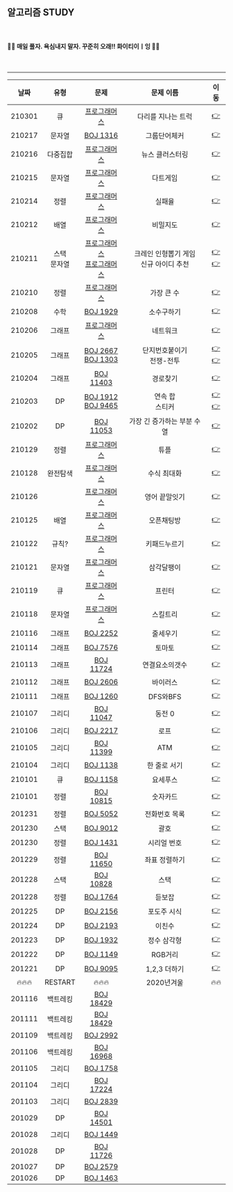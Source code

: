 ## 알고리즘 STUDY

<br>

#### 🙋‍♀️ 매일 풀자. 욕심내지 말자. 꾸준히 오래!! 화이티이ㅣ잉 🙋‍♀️  ####

<br>


----------------


|날짜|유형|문제|문제 이름|이동|
|:--------:|:--------:|:-------------:|:-------------:|:--:|
|210301|큐|[프로그래머스](https://programmers.co.kr/learn/courses/30/lessons/42583)|다리를 지나는 트럭|[👉](https://github.com/SongSeoYoung/algorithm/tree/master/Programmers/%5BProgrammers%5D다리를지나는트럭)
|210217|문자열|[BOJ 1316](https://www.acmicpc.net/problem/1316)|그룹단어체커|[👉](https://github.com/SongSeoYoung/algorithm/tree/master/BOJ/%5BBOJ%5D1316)
|210216|다중집합|[프로그래머스](https://programmers.co.kr/learn/courses/30/lessons/17677)|뉴스 클러스터링|[👉](https://github.com/SongSeoYoung/algorithm/tree/master/Programmers/%5BProgrammers%5D%5B1차%5D뉴스클러스터링)
|210215|문자열|[프로그래머스](https://programmers.co.kr/learn/courses/30/lessons/17682)|다트게임|[👉](https://github.com/SongSeoYoung/algorithm/tree/master/Programmers/%5BProgrammers%5D다트게임)
|210214|정렬|[프로그래머스](https://programmers.co.kr/learn/courses/30/lessons/42889)|실패율|[👉](https://github.com/SongSeoYoung/algorithm/tree/master/Programmers/%5BProgrammers%5D실패율)
|210212|배열|[프로그래머스](https://programmers.co.kr/learn/courses/30/lessons/17681)|비밀지도|[👉](https://github.com/SongSeoYoung/algorithm/tree/master/Programmers/%5BProgrammers%5D비밀지도)
|210211|스택<br>문자열|[프로그래머스](https://programmers.co.kr/learn/courses/30/lessons/64061)<br>[프로그래머스](https://programmers.co.kr/learn/courses/30/lessons/72410)|크레인 인형뽑기 게임<br>신규 아이디 추천|[👉](https://github.com/SongSeoYoung/algorithm/tree/master/Programmers/%5BProgrammers%5D크레인인형뽑기게임)<br>[👉](https://github.com/SongSeoYoung/algorithm/tree/master/Programmers/%5BProgrammers%5D신규아이디추천)
|210210|정렬|[프로그래머스](https://programmers.co.kr/learn/courses/30/lessons/42746)|가장 큰 수|[👉](https://github.com/SongSeoYoung/algorithm/tree/master/Programmers/%5BProgrammers%5D가장큰수)
|210208|수학|[BOJ 1929](https://www.acmicpc.net/problem/1929)|소수구하기|[👉](https://github.com/SongSeoYoung/algorithm/tree/master/BOJ/%5BBOJ%5D1929)
|210206|그래프|[프로그래머스](https://programmers.co.kr/learn/courses/30/lessons/43162)|네트워크|[👉](https://github.com/SongSeoYoung/algorithm/tree/master/Programmers/%5BProgrammers%5D네트워크)
|210205|그래프|[BOJ 2667](https://www.acmicpc.net/problem/2667)<br>[BOJ 1303](https://www.acmicpc.net/problem/1303)|단지번호붙이기<br>전쟁-전투|[👉](https://github.com/SongSeoYoung/algorithm/tree/master/BOJ/%5BBOJ%5D2667)<br>[👉](https://github.com/SongSeoYoung/algorithm/tree/master/BOJ/%5BBOJ%5D1303)
|210204|그래프|[BOJ 11403](https://www.acmicpc.net/problem/11403)|경로찾기|[👉](https://github.com/SongSeoYoung/algorithm/tree/master/BOJ/%5BBOJ%5D11403)
|210203|DP|[BOJ 1912](https://www.acmicpc.net/problem/1912)<br>[BOJ 9465](https://www.acmicpc.net/problem/9465)|연속 합<br>스티커|[👉](https://github.com/SongSeoYoung/algorithm/tree/master/BOJ/%5BBOJ%5D1912)<br>[👉](https://github.com/SongSeoYoung/algorithm/tree/master/BOJ/%5BBOJ%5D9465)
|210202|DP|[BOJ 11053](https://www.acmicpc.net/problem/11053)|가장 긴 증가하는 부분 수열|[👉](https://github.com/SongSeoYoung/algorithm/tree/master/BOJ/%5BBOJ%5D11053)
|210129|정렬|[프로그래머스](https://programmers.co.kr/learn/courses/30/lessons/64065)|튜플|[👉](https://github.com/SongSeoYoung/algorithm/tree/master/Programmers/%5BProgrammers%5D튜플)
|210128|완전탐색|[프로그래머스](https://programmers.co.kr/learn/courses/30/lessons/67257)|수식 최대화|[👉](https://github.com/SongSeoYoung/algorithm/tree/master/Programmers/%5BProgrammers%5D수식최대화)
|210126||[프로그래머스](https://programmers.co.kr/learn/courses/30/lessons/12981)|영어 끝말잇기|[👉](https://github.com/SongSeoYoung/algorithm/tree/master/Programmers/%5BProgrammers%5D영어끝말잇기)
|210125|배열|[프로그래머스](https://programmers.co.kr/learn/courses/30/lessons/42888)|오픈채팅방|[👉](https://github.com/SongSeoYoung/algorithm/tree/master/Programmers/%5BProgrammers%5D오픈채팅방)
|210122|규칙?|[프로그래머스](https://programmers.co.kr/learn/courses/30/lessons/67256)|키패드누르기|[👉](https://github.com/SongSeoYoung/algorithm/tree/master/Programmers/%5BProgrammers%5D키패드누르기)
|210121|문자열|[프로그래머스](https://programmers.co.kr/learn/courses/30/lessons/68645)|삼각달팽이|[👉](https://github.com/SongSeoYoung/algorithm/tree/master/Programmers/%5BProgrammers%5D삼각달팽이)
|210119|큐|[프로그래머스](https://programmers.co.kr/learn/courses/30/lessons/42587)|프린터|[👉](https://github.com/SongSeoYoung/algorithm/tree/master/Programmers/%5BProgrammers%5DPrinter)
|210118|문자열|[프로그래머스](https://programmers.co.kr/learn/courses/30/lessons/49993?language=swift#)|스킬트리|[👉](https://github.com/SongSeoYoung/algorithm/tree/master/Programmers/%5BProgrammers%5DskillTree)
|210116|그래프|[BOJ 2252](https://www.acmicpc.net/problem/2252)|줄세우기|[👉](https://github.com/SongSeoYoung/algorithm/tree/master/BOJ/%5BBOJ%5D2252)
|210114|그래프|[BOJ 7576](https://www.acmicpc.net/problem/7576)|토마토|[👉](https://github.com/SongSeoYoung/algorithm/tree/master/BOJ/%5BBOJ%5D7576)
|210113|그래프|[BOJ 11724](https://www.acmicpc.net/problem/11724)|연결요소의갯수|[👉](https://github.com/SongSeoYoung/algorithm/tree/master/BOJ/%5BBOJ%5D11724)
|210112|그래프|[BOJ 2606](https://www.acmicpc.net/problem/2606)|바이러스|[👉](https://github.com/SongSeoYoung/algorithm/tree/master/BOJ/%5BBOJ%5D2606)
|210111|그래프|[BOJ 1260](https://www.acmicpc.net/problem/1260)|DFS와BFS|[👉](https://github.com/SongSeoYoung/algorithm/tree/master/BOJ/%5BBOJ%5D1260)
|210107|그리디|[BOJ 11047](https://www.acmicpc.net/problem/11047)|동전 0|[👉](https://github.com/SongSeoYoung/algorithm/tree/master/BOJ/%5BBOJ%5D11047)
|210106|그리디|[BOJ 2217](https://www.acmicpc.net/problem/2217)|로프|[👉](https://github.com/SongSeoYoung/algorithm/tree/master/BOJ/%5BBOJ%5D2217)
|210105|그리디|[BOJ 11399](https://www.acmicpc.net/problem/11399)|ATM|[👉](https://github.com/SongSeoYoung/algorithm/tree/master/BOJ/%5BBOJ%5D11399)
|210104|그리디|[BOJ 1138](https://www.acmicpc.net/problem/1138) | 한 줄로 서기|[👉](https://github.com/SongSeoYoung/algorithm/tree/master/BOJ/%5BBOJ%5D1138)
|210101|큐|[BOJ 1158](https://www.acmicpc.net/problem/1158) | 요세푸스 |[👉](https://github.com/SongSeoYoung/algorithm/tree/master/BOJ/%5BBOJ%5D1158)
|210101|정렬|[BOJ 10815](https://www.acmicpc.net/problem/10815)|숫자카드|[👉](https://github.com/SongSeoYoung/algorithm/tree/master/BOJ/%5BBOJ%5D10815)
|201231|정렬|[BOJ 5052](https://www.acmicpc.net/problem/5052)|전화번호 목록|[👉](https://github.com/SongSeoYoung/algorithm/tree/master/BOJ/%5BBOJ%5D5052)
|201230|스택|[BOJ 9012](https://www.acmicpc.net/problem/9012)|괄호|[👉](https://github.com/SongSeoYoung/algorithm/tree/master/BOJ/%5BBOJ%5D9012)
|201230|정렬|[BOJ 1431](https://www.acmicpc.net/problem/1431)|시리얼 번호|[👉](https://github.com/SongSeoYoung/algorithm/tree/master/BOJ/%5BBOJ%5D1431)
|201229|정렬|[BOJ 11650](https://www.acmicpc.net/problem/11650)|좌표 정렬하기|[👉](https://github.com/SongSeoYoung/algorithm/tree/master/BOJ/%5BBOJ%5D11650)
|201228|스택|[BOJ 10828](https://www.acmicpc.net/problem/10828)|스택|[👉](https://github.com/SongSeoYoung/algorithm/tree/master/BOJ/%5BBOJ%5D10828)
|201228|정렬|[BOJ 1764](https://www.acmicpc.net/problem/1764)|듣보잡|[👉](https://github.com/SongSeoYoung/algorithm/tree/master/BOJ/%5BBOJ%5D1764)
|201225|DP|[BOJ 2156](https://www.acmicpc.net/problem/2156)|포도주 시식|[👉](https://github.com/SongSeoYoung/algorithm/tree/master/BOJ/%5BBOJ%5D2156)
|201224|DP|[BOJ 2193](https://www.acmicpc.net/problem/2193)|이친수|[👉](https://github.com/SongSeoYoung/algorithm/tree/master/BOJ/%5BBOJ%5D2193)
|201223|DP|[BOJ 1932](https://www.acmicpc.net/problem/1149)|정수 삼각형|[👉](https://github.com/SongSeoYoung/algorithm/tree/master/BOJ/%5BBOJ%5D1932)
|201222|DP|[BOJ 1149](https://www.acmicpc.net/problem/1149)|RGB거리|[👉](https://github.com/SongSeoYoung/algorithm/tree/master/BOJ/%5BBOJ%5D1149)
|201221|DP|[BOJ 9095](https://www.acmicpc.net/problem/9095)|1,2,3 더하기|[👉](https://github.com/SongSeoYoung/algorithm/tree/master/BOJ/%5BBOJ%5D9095)
|🔥🔥🔥| RESTART| 🔥🔥🔥 |2020년겨울|🔥🔥|
|201116|백트레킹|[BOJ 18429](https://www.acmicpc.net/problem/18429)
|201111|백트레킹|[BOJ 18429](https://www.acmicpc.net/problem/18429)
|201109|백트레킹|[BOJ 2992](https://www.acmicpc.net/problem/2992)
|201106|백트레킹|[BOJ 16968](https://www.acmicpc.net/problem/16968)
|201105|그리디|[BOJ 1758](https://www.acmicpc.net/problem/1758)
|201104|그리디|[BOJ 17224](https://www.acmicpc.net/problem/17224)
|201103|그리디|[BOJ 2839](https://www.acmicpc.net/problem/2839)
|201029|DP|[BOJ 14501](https://www.acmicpc.net/problem/14501)
|201028|그리디|[BOJ 1449](https://www.acmicpc.net/problem/1449)
|201028|DP|[BOJ 11726](https://www.acmicpc.net/problem/11726)
|201027|DP|[BOJ 2579](https://www.acmicpc.net/problem/2579)
|201026|DP|[BOJ 1463](https://www.acmicpc.net/problem/1463)